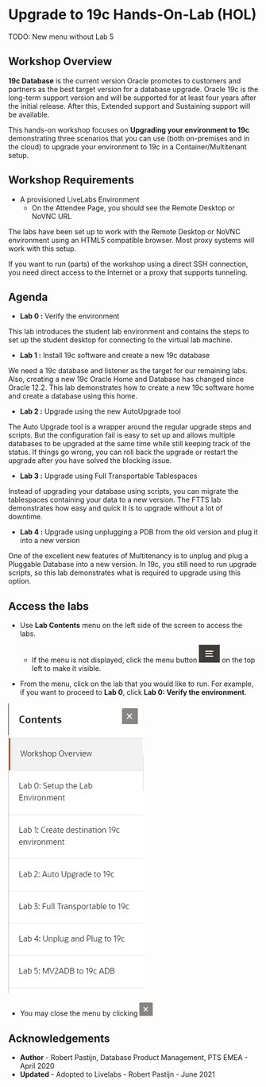 # Upgrade to 19c Hands-On-Lab (HOL) #

 TODO: New menu without Lab 5

## Workshop Overview ##

**19c Database** is the current version Oracle promotes to customers and partners as the best target version for a database upgrade. Oracle 19c is the long-term support version and will be supported for at least four years after the initial release. After this, Extended support and Sustaining support will be available.

 This hands-on workshop focuses on **Upgrading your environment to 19c** demonstrating three scenarios that you can use (both on-premises and in the cloud) to upgrade your environment to 19c in a Container/Multitenant setup.

## Workshop Requirements

- A provisioned LiveLabs Environment
    - On the Attendee Page, you should see the Remote Desktop or NoVNC URL

 The labs have been set up to work with the Remote Desktop or NoVNC environment using an HTML5 compatible browser. Most proxy systems will work with this setup.

 If you want to run (parts) of the workshop using a direct SSH connection, you need direct access to the Internet or a proxy that supports tunneling.

## Agenda

- **Lab 0 :** Verify the environment

 This lab introduces the student lab environment and contains the steps to set up the student desktop for connecting to the virtual lab machine.

- **Lab 1 :** Install 19c software and create a new 19c database

 We need a 19c database and listener as the target for our remaining labs. Also, creating a new 19c Oracle Home and Database has changed since Oracle 12.2. This lab demonstrates how to create a new 19c software home and create a database using this home.

- **Lab 2 :** Upgrade using the new AutoUpgrade tool

 The Auto Upgrade tool is a wrapper around the regular upgrade steps and scripts. But the configuration fail is easy to set up and allows multiple databases to be upgraded at the same time while still keeping track of the status. If things go wrong, you can roll back the upgrade or restart the upgrade after you have solved the blocking issue.

- **Lab 3 :** Upgrade using Full Transportable Tablespaces

 Instead of upgrading your database using scripts, you can migrate the tablespaces containing your data to a new version. The FTTS lab demonstrates how easy and quick it is to upgrade without a lot of downtime.

- **Lab 4 :** Upgrade using unplugging a PDB from the old version and plug it into a new version

 One of the excellent new features of Multitenancy is to unplug and plug a Pluggable Database into a new version. In 19c, you still need to run upgrade scripts, so this lab demonstrates what is required to upgrade using this option.

## Access the labs

- Use **Lab Contents** menu on the left side of the screen to access the labs.
    - If the menu is not displayed, click the menu button ![](./images/menu-button.png) on the top left to make it visible.

- From the menu, click on the lab that you would like to run. For example, if you want to proceed to **Lab 0**, click **Lab 0: Verify the environment**.

 ![](./images/menu.png "")

- You may close the menu by clicking ![](./images/menu-close.png "")

## Acknowledgements ##

- **Author** - Robert Pastijn, Database Product Management, PTS EMEA - April 2020
- **Updated** - Adopted to Livelabs - Robert Pastijn - June 2021